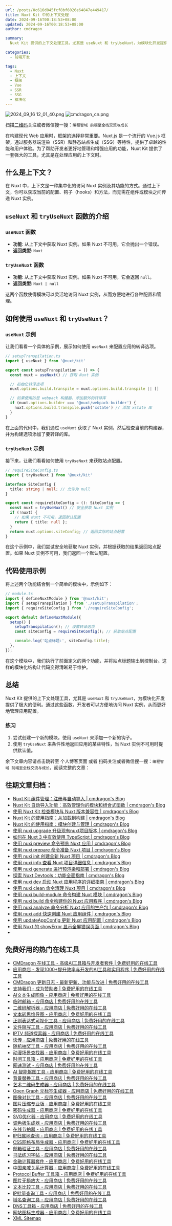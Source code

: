 ```yaml
---
url: /posts/0c616d045fcf8bf6026e64847e449417/
title: Nuxt Kit 中的上下文处理
date: 2024-09-16T00:18:53+08:00
updated: 2024-09-16T00:18:53+08:00
author: cmdragon

summary:
  Nuxt Kit 提供的上下文处理工具，尤其是 useNuxt 和 tryUseNuxt，为模块化开发提供了极大的便利。通过这些函数，开发者可以方便地访问 Nuxt 实例，从而更好地管理应用配置。

categories:
  - 前端开发

tags:
  - Nuxt
  - 上下文
  - 框架
  - Vue
  - SSR
  - SSG
  - 模块化
---
```


<img src="/images/2024_09_16 12_01_40.png" title="2024_09_16 12_01_40.png" alt="2024_09_16 12_01_40.png"/>

<img src="https://api2.cmdragon.cn/upload/cmder/20250304_012821924.jpg" title="cmdragon_cn.png" alt="cmdragon_cn.png"/>


扫描[二维码](https://api2.cmdragon.cn/upload/cmder/20250304_012821924.jpg)关注或者微信搜一搜：`编程智域 前端至全栈交流与成长`



在构建现代 Web 应用时，框架的选择非常重要。Nuxt.js 是一个流行的 Vue.js 框架，通过服务器端渲染（SSR）和静态站点生成（SSG）等特性，提供了卓越的性能和用户体验。为了帮助开发者更好地管理和增强应用的功能，Nuxt Kit 提供了一套强大的工具，尤其是在处理应用的上下文时。

## 什么是上下文？

在 Nuxt 中，上下文是一种集中化的访问 Nuxt 实例及其功能的方式。通过上下文，你可以获取当前的配置、钩子（hooks）和方法，而无需在组件或模块之间传递 Nuxt 实例。

## `useNuxt` 和 `tryUseNuxt` 函数的介绍

### `useNuxt` 函数

- **功能**: 从上下文中获取 Nuxt 实例。如果 Nuxt 不可用，它会抛出一个错误。
- **返回类型**: `Nuxt`

### `tryUseNuxt` 函数

- **功能**: 从上下文中获取 Nuxt 实例。如果 Nuxt 不可用，它会返回 `null`。
- **返回类型**: `Nuxt | null`

这两个函数使得模块可以灵活地访问 Nuxt 实例，从而方便地进行各种配置和管理。

## 如何使用 `useNuxt` 和 `tryUseNuxt`？

### `useNuxt` 示例

让我们看看一个具体的示例，展示如何使用 `useNuxt` 来配置应用的转译选项。

```typescript
// setupTranspilation.ts
import { useNuxt } from '@nuxt/kit'

export const setupTranspilation = () => {
  const nuxt = useNuxt() // 获取 Nuxt 实例

  // 初始化转译选项
  nuxt.options.build.transpile = nuxt.options.build.transpile || []

  // 如果使用的是 webpack 构建器，添加额外的转译库
  if (nuxt.options.builder === '@nuxt/webpack-builder') {
    nuxt.options.build.transpile.push('xstate') // 添加 xstate 库
  }
}
```

在上面的代码中，我们通过 `useNuxt` 获取了 Nuxt 实例，然后检查当前的构建器，并为构建选项添加了要转译的库。

### `tryUseNuxt` 示例

接下来，让我们看看如何使用 `tryUseNuxt` 来获取站点配置。

```typescript
// requireSiteConfig.ts
import { tryUseNuxt } from '@nuxt/kit'

interface SiteConfig {
  title: string | null; // 允许为 null
}

export const requireSiteConfig = (): SiteConfig => {
  const nuxt = tryUseNuxt() // 安全获取 Nuxt 实例
  if (!nuxt) {
    // 如果 Nuxt 不可用，返回默认配置
    return { title: null };
  }
  return nuxt.options.siteConfig; // 返回实际的站点配置
}
```

在这个示例中，我们尝试安全地获取 Nuxt 实例，并根据获取的结果返回站点配置。如果 Nuxt 实例不可用，我们返回一个默认配置。

## 代码使用示例

将上述两个功能结合到一个简单的模块中，示例如下：

```typescript
// module.ts
import { defineNuxtModule } from '@nuxt/kit';
import { setupTranspilation } from './setupTranspilation';
import { requireSiteConfig } from './requireSiteConfig';

export default defineNuxtModule({
  setup() {
    setupTranspilation(); // 设置转译选项
    const siteConfig = requireSiteConfig(); // 获取站点配置

    console.log('站点标题:', siteConfig.title);
  },
});
```

在这个模块中，我们执行了前面定义的两个功能，并将站点标题输出到控制台。这样的模块化结构让代码变得清晰易于维护。

## 总结

Nuxt Kit 提供的上下文处理工具，尤其是 `useNuxt` 和 `tryUseNuxt`，为模块化开发提供了极大的便利。通过这些函数，开发者可以方便地访问 Nuxt 实例，从而更好地管理应用配置。

### 练习

1. 尝试创建一个新的模块，使用 `useNuxt` 来添加一个新的钩子。
2. 使用 `tryUseNuxt` 来条件性地返回应用的某些特性，当 Nuxt 实例不可用时提供默认值。



余下文章内容请点击跳转至 个人博客页面 或者 扫码关注或者微信搜一搜：`编程智域 前端至全栈交流与成长`，阅读完整的文章：

## 往期文章归档：

- [Nuxt Kit 组件管理：注册与自动导入 | cmdragon's Blog](https://blog.cmdragon.cn/posts/c5f0133bf1d896616b703a00c560fb9b/)
- [Nuxt Kit 自动导入功能：高效管理你的模块和组合式函数 | cmdragon's Blog](https://blog.cmdragon.cn/posts/5640663d513476298fbd449f82a67e09/)
- [使用 Nuxt Kit 检查模块与 Nuxt 版本兼容性 | cmdragon's Blog](https://blog.cmdragon.cn/posts/b80a57c1b7ed8f18b9d72567e3bc9d71/)
- [Nuxt Kit 的使用指南：从加载到构建 | cmdragon's Blog](https://blog.cmdragon.cn/posts/a19304accfa8f913a68caae99dfa8a68/)
- [Nuxt Kit 的使用指南：模块创建与管理 | cmdragon's Blog](https://blog.cmdragon.cn/posts/4ab50831d8bbee635f407ecba9971360/)
- [使用 nuxi upgrade 升级现有nuxt项目版本 | cmdragon's Blog](https://blog.cmdragon.cn/posts/0e0c114dbed4df069069c50bc4b57510/)
- [如何在 Nuxt 3 中有效使用 TypeScript | cmdragon's Blog](https://blog.cmdragon.cn/posts/3121b9f162f334cf3f36524ef4a0a21c/)
- [使用 nuxi preview 命令预览 Nuxt 应用 | cmdragon's Blog](https://blog.cmdragon.cn/posts/5b05eb48f0dc0e960be86be0f59de2fa/)
- [使用 nuxi prepare 命令准备 Nuxt 项目 | cmdragon's Blog](https://blog.cmdragon.cn/posts/f00fdc02feaaf3525efceaf3e2dc5814/)
- [使用 nuxi init 创建全新 Nuxt 项目 | cmdragon's Blog](https://blog.cmdragon.cn/posts/e215ae9d731aea9f7b5d6aef7aa1a4db/)
- [使用 nuxi info 查看 Nuxt 项目详细信息 | cmdragon's Blog](https://blog.cmdragon.cn/posts/f7aeb6ad9c1c9cf3980419a88a66b082/)
- [使用 nuxi generate 进行预渲染和部署 | cmdragon's Blog](https://blog.cmdragon.cn/posts/82f081b254205e6c18a5d415f97f2519/)
- [探索 Nuxt Devtools：功能全面指南 | cmdragon's Blog](https://blog.cmdragon.cn/posts/ba266042f1b1b5d48140c44161ea0421/)
- [使用 nuxi dev 启动 Nuxt 应用程序的详细指南 | cmdragon's Blog](https://blog.cmdragon.cn/posts/ffaecaca091c2823b255244bbf0e4e6e/)
- [使用 nuxi clean 命令清理 Nuxt 项目 | cmdragon's Blog](https://blog.cmdragon.cn/posts/4382efd355d49a6c8c6ca9f96c90fe8d/)
- [使用 nuxi build-module 命令构建 Nuxt 模块 | cmdragon's Blog](https://blog.cmdragon.cn/posts/7a131f2e511146460683c0b6d2c4e911/)
- [使用 nuxi build 命令构建你的 Nuxt 应用程序 | cmdragon's Blog](https://blog.cmdragon.cn/posts/bc2bfb4e25c5fe348c22bcd59db71579/)
- [使用 nuxi analyze 命令分析 Nuxt 应用的生产包 | cmdragon's Blog](https://blog.cmdragon.cn/posts/2e9061a0c24ee58d41b70de7b45040d5/)
- [使用 nuxi add 快速创建 Nuxt 应用组件 | cmdragon's Blog](https://blog.cmdragon.cn/posts/917849288e8e1cc200cdd37a60e48387/)
- [使用 updateAppConfig 更新 Nuxt 应用配置 | cmdragon's Blog](https://blog.cmdragon.cn/posts/870198cdff2bbd91a5af2182da7662a8/)
- [使用 Nuxt 的 showError 显示全屏错误页面 | cmdragon's Blog](https://blog.cmdragon.cn/posts/54debfbfcb8e75989b8e0efe82573a86/)
-



## 免费好用的热门在线工具

- [CMDragon 在线工具 - 高级AI工具箱与开发者套件 | 免费好用的在线工具](https://tools.cmdragon.cn/zh)
- [应用商店 - 发现1000+提升效率与开发的AI工具和实用程序 | 免费好用的在线工具](https://tools.cmdragon.cn/zh/apps?category=trending)
- [CMDragon 更新日志 - 最新更新、功能与改进 | 免费好用的在线工具](https://tools.cmdragon.cn/zh/changelog)
- [支持我们 - 成为赞助者 | 免费好用的在线工具](https://tools.cmdragon.cn/zh/sponsor)
- [AI文本生成图像 - 应用商店 | 免费好用的在线工具](https://tools.cmdragon.cn/zh/apps/text-to-image-ai)
- [临时邮箱 - 应用商店 | 免费好用的在线工具](https://tools.cmdragon.cn/zh/apps/temp-email)
- [二维码解析器 - 应用商店 | 免费好用的在线工具](https://tools.cmdragon.cn/zh/apps/qrcode-parser)
- [文本转思维导图 - 应用商店 | 免费好用的在线工具](https://tools.cmdragon.cn/zh/apps/text-to-mindmap)
- [正则表达式可视化工具 - 应用商店 | 免费好用的在线工具](https://tools.cmdragon.cn/zh/apps/regex-visualizer)
- [文件隐写工具 - 应用商店 | 免费好用的在线工具](https://tools.cmdragon.cn/zh/apps/steganography-tool)
- [IPTV 频道探索器 - 应用商店 | 免费好用的在线工具](https://tools.cmdragon.cn/zh/apps/iptv-explorer)
- [快传 - 应用商店 | 免费好用的在线工具](https://tools.cmdragon.cn/zh/apps/snapdrop)
- [随机抽奖工具 - 应用商店 | 免费好用的在线工具](https://tools.cmdragon.cn/zh/apps/lucky-draw)
- [动漫场景查找器 - 应用商店 | 免费好用的在线工具](https://tools.cmdragon.cn/zh/apps/anime-scene-finder)
- [时间工具箱 - 应用商店 | 免费好用的在线工具](https://tools.cmdragon.cn/zh/apps/time-toolkit)
- [网速测试 - 应用商店 | 免费好用的在线工具](https://tools.cmdragon.cn/zh/apps/speed-test)
- [AI 智能抠图工具 - 应用商店 | 免费好用的在线工具](https://tools.cmdragon.cn/zh/apps/background-remover)
- [背景替换工具 - 应用商店 | 免费好用的在线工具](https://tools.cmdragon.cn/zh/apps/background-replacer)
- [艺术二维码生成器 - 应用商店 | 免费好用的在线工具](https://tools.cmdragon.cn/zh/apps/artistic-qrcode)
- [Open Graph 元标签生成器 - 应用商店 | 免费好用的在线工具](https://tools.cmdragon.cn/zh/apps/open-graph-generator)
- [图像对比工具 - 应用商店 | 免费好用的在线工具](https://tools.cmdragon.cn/zh/apps/image-comparison)
- [图片压缩专业版 - 应用商店 | 免费好用的在线工具](https://tools.cmdragon.cn/zh/apps/image-compressor)
- [密码生成器 - 应用商店 | 免费好用的在线工具](https://tools.cmdragon.cn/zh/apps/password-generator)
- [SVG优化器 - 应用商店 | 免费好用的在线工具](https://tools.cmdragon.cn/zh/apps/svg-optimizer)
- [调色板生成器 - 应用商店 | 免费好用的在线工具](https://tools.cmdragon.cn/zh/apps/color-palette)
- [在线节拍器 - 应用商店 | 免费好用的在线工具](https://tools.cmdragon.cn/zh/apps/online-metronome)
- [IP归属地查询 - 应用商店 | 免费好用的在线工具](https://tools.cmdragon.cn/zh/apps/ip-geolocation)
- [CSS网格布局生成器 - 应用商店 | 免费好用的在线工具](https://tools.cmdragon.cn/zh/apps/css-grid-layout)
- [邮箱验证工具 - 应用商店 | 免费好用的在线工具](https://tools.cmdragon.cn/zh/apps/email-validator)
- [书法练习字帖 - 应用商店 | 免费好用的在线工具](https://tools.cmdragon.cn/zh/apps/calligraphy-practice)
- [金融计算器套件 - 应用商店 | 免费好用的在线工具](https://tools.cmdragon.cn/zh/apps/finance-calculator-suite)
- [中国亲戚关系计算器 - 应用商店 | 免费好用的在线工具](https://tools.cmdragon.cn/zh/apps/chinese-kinship-calculator)
- [Protocol Buffer 工具箱 - 应用商店 | 免费好用的在线工具](https://tools.cmdragon.cn/zh/apps/protobuf-toolkit)
- [图片无损放大 - 应用商店 | 免费好用的在线工具](https://tools.cmdragon.cn/zh/apps/image-upscaler)
- [文本比较工具 - 应用商店 | 免费好用的在线工具](https://tools.cmdragon.cn/zh/apps/text-compare)
- [IP批量查询工具 - 应用商店 | 免费好用的在线工具](https://tools.cmdragon.cn/zh/apps/ip-batch-lookup)
- [域名查询工具 - 应用商店 | 免费好用的在线工具](https://tools.cmdragon.cn/zh/apps/domain-finder)
- [DNS工具箱 - 应用商店 | 免费好用的在线工具](https://tools.cmdragon.cn/zh/apps/dns-toolkit)
- [网站图标生成器 - 应用商店 | 免费好用的在线工具](https://tools.cmdragon.cn/zh/apps/favicon-generator)
- [XML Sitemap](https://tools.cmdragon.cn/sitemap_index.xml)
